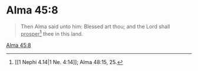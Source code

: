 # Alma 45:8

> Then Alma said unto him: Blessed art thou; and the Lord shall <u>prosper</u>[^a] thee in this land.

[Alma 45:8](https://www.churchofjesuschrist.org/study/scriptures/bofm/alma/45?lang=eng&id=p8#p8)


[^a]: [[1 Nephi 4.14|1 Ne. 4:14]]; Alma 48:15, 25.
